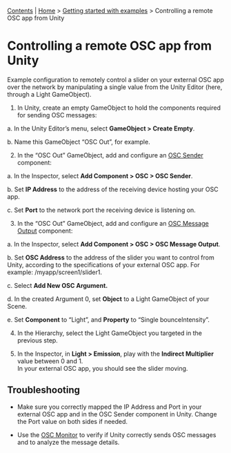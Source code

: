 [Contents](TableOfContents.md) | [Home](index.md) > [Getting started with examples](getting-started.md) > Controlling a remote OSC app from Unity

# Controlling a remote OSC app from Unity

Example configuration to remotely control a slider on your external OSC app over the network by manipulating a single value from the Unity Editor (here, through a Light GameObject).

1. In Unity, create an empty GameObject to hold the components required for sending OSC messages:

 a. In the Unity Editor’s menu, select **GameObject \> Create Empty**.

 b. Name this GameObject “OSC Out”, for example.


2. In the “OSC Out” GameObject, add and configure an [OSC Sender](ui-ref.md#osc-sender) component:

 a. In the Inspector, select **Add Component \> OSC \> OSC Sender**.

 b. Set **IP Address** to the address of the receiving device hosting your OSC app.

 c. Set **Port** to the network port the receiving device is listening on.


3. In the “OSC Out” GameObject, add and configure an [OSC Message Output](ui-ref.md#osc-message-output) component:

 a. In the Inspector, select **Add Component \> OSC \> OSC Message Output**.

 b. Set **OSC Address** to the address of the slider you want to control from Unity, according to the specifications of your external OSC app. For example: /myapp/screen1/slider1.

 c. Select **Add New OSC Argument.**

 d. In the created Argument 0, set **Object** to a Light GameObject of your Scene.

 e. Set **Component** to “Light”, and **Property** to “Single bounceIntensity”.


4. In the Hierarchy, select the Light GameObject you targeted in the previous step.


5. In the Inspector, in **Light \> Emission**, play with the **Indirect Multiplier** value between 0 and 1.  
   In your external OSC app, you should see the slider moving.


## Troubleshooting

- Make sure you correctly mapped the IP Address and Port in your external OSC app and in the OSC Sender component in Unity. Change the Port value on both sides if needed.

- Use the [OSC Monitor](ui-ref.md#osc-monitor) to verify if Unity correctly sends OSC messages and to analyze the message details.
